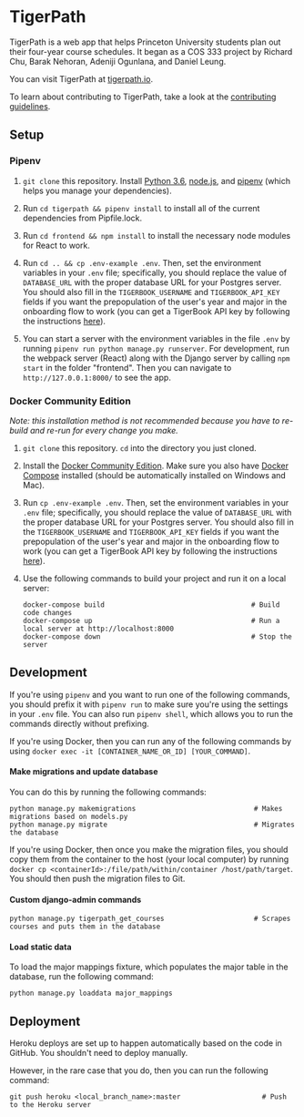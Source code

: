 # TigerPath

TigerPath is a web app that helps Princeton University students plan out their four-year course schedules. It began as a COS 333 project by Richard Chu, Barak Nehoran, Adeniji Ogunlana, and Daniel Leung.

You can visit TigerPath at [tigerpath.io](https://www.tigerpath.io).

To learn about contributing to TigerPath, take a look at the [contributing guidelines](https://github.com/TigerPathApp/tigerpath/blob/master/CONTRIBUTING.md).

## Setup

### Pipenv

1. `git clone` this repository. Install [Python 3.6](https://www.python.org), [node.js](https://nodejs.org/en/), and [pipenv](https://github.com/pypa/pipenv) (which helps you manage your dependencies).

2. Run `cd tigerpath && pipenv install` to install all of the current dependencies from Pipfile.lock.

3. Run `cd frontend && npm install` to install the necessary node modules for React to work.

4. Run `cd .. && cp .env-example .env`. Then, set the environment variables in your `.env` file; specifically, you should replace the value of `DATABASE_URL` with the proper database URL for your Postgres server. You should also fill in the `TIGERBOOK_USERNAME` and `TIGERBOOK_API_KEY` fields if you want the prepopulation of the user's year and major in the onboarding flow to work (you can get a TigerBook API key by following the instructions [here](https://github.com/alibresco/tigerbook-api)).

5. You can start a server with the environment variables in the file `.env` by running `pipenv run python manage.py runserver`. For development, run the webpack server (React) along with the Django server by calling `npm start` in the folder "frontend". Then you can navigate to `http://127.0.0.1:8000/` to see the app.

### Docker Community Edition
*Note: this installation method is not recommended because you have to re-build and re-run for every change you make.*

1. `git clone` this repository. `cd` into the directory you just cloned. 

2. Install the [Docker Community Edition](https://www.docker.com/community-edition). Make sure you also have [Docker Compose](https://docs.docker.com/compose/install) installed (should be automatically installed on Windows and Mac).

3. Run `cp .env-example .env`. Then, set the environment variables in your `.env` file; specifically, you should replace the value of `DATABASE_URL` with the proper database URL for your Postgres server. You should also fill in the `TIGERBOOK_USERNAME` and `TIGERBOOK_API_KEY` fields if you want the prepopulation of the user's year and major in the onboarding flow to work (you can get a TigerBook API key by following the instructions [here](https://github.com/alibresco/tigerbook-api)).

4. Use the following commands to build your project and run it on a local server:
    ```
    docker-compose build                                    # Build code changes
    docker-compose up                                       # Run a local server at http://localhost:8000
    docker-compose down                                     # Stop the server
    ```

## Development

If you're using `pipenv` and you want to run one of the following commands, you should prefix it with `pipenv run` to make sure you're using the settings in your `.env` file. You can also run `pipenv shell`, which allows you to run the commands directly without prefixing.

If you're using Docker, then you can run any of the following commands by using `docker exec -it [CONTAINER_NAME_OR_ID] [YOUR_COMMAND]`.

#### Make migrations and update database

You can do this by running the following commands:

```
python manage.py makemigrations                             # Makes migrations based on models.py
python manage.py migrate                                    # Migrates the database
```

If you're using Docker, then once you make the migration files, you should copy them from the container to the host (your local computer) by running `docker cp <containerId>:/file/path/within/container /host/path/target`. You should then push the migration files to Git.

#### Custom django-admin commands

```
python manage.py tigerpath_get_courses                      # Scrapes courses and puts them in the database
```

#### Load static data

To load the major mappings fixture, which populates the major table in the database, run the following command:

```
python manage.py loaddata major_mappings
```

## Deployment

Heroku deploys are set up to happen automatically based on the code in GitHub. You shouldn't need to deploy manually.

However, in the rare case that you do, then you can run the following command:
```
git push heroku <local_branch_name>:master                    # Push to the Heroku server
```
